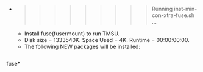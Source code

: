 * >>>>>>>>> Running inst-min-con-xtra-fuse.sh ...
  * Install fuse(fusermount) to run TMSU.
  * Disk size = 1333540K. Space Used = 4K. Runtime = 00:00:00:00.
  * The following NEW packages will be installed:
  ```bash
fuse*
  ```
